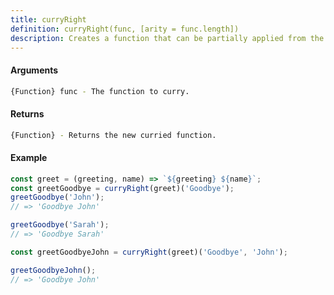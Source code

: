 ```yaml
---
title: curryRight
definition: curryRight(func, [arity = func.length])
description: Creates a function that can be partially applied from the right.
---
```



#### Arguments


```bash
{Function} func - The function to curry.
```


#### Returns


```bash
{Function} - Returns the new curried function.
```


#### Example


```ts
const greet = (greeting, name) => `${greeting} ${name}`;
const greetGoodbye = curryRight(greet)('Goodbye');
greetGoodbye('John');
// => 'Goodbye John'

greetGoodbye('Sarah');
// => 'Goodbye Sarah'

const greetGoodbyeJohn = curryRight(greet)('Goodbye', 'John');

greetGoodbyeJohn();
// => 'Goodbye John'
```